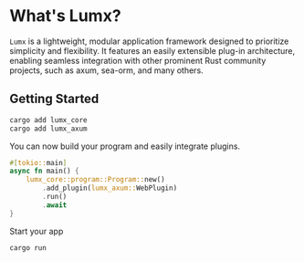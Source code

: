 # What's Lumx?

`Lumx` is a lightweight, modular application framework designed to prioritize simplicity and flexibility. It features an easily extensible plug-in architecture, enabling seamless integration with other prominent Rust community projects, such as axum, sea-orm, and many others.

## Getting Started

```bash
cargo add lumx_core
cargo add lumx_axum
```

You can now build your program and easily integrate plugins.

```rust
#[tokio::main]
async fn main() {
    lumx_core::program::Program::new()
        .add_plugin(lumx_axum::WebPlugin)
        .run()
        .await
}
```

Start your app

```bash
cargo run
```
